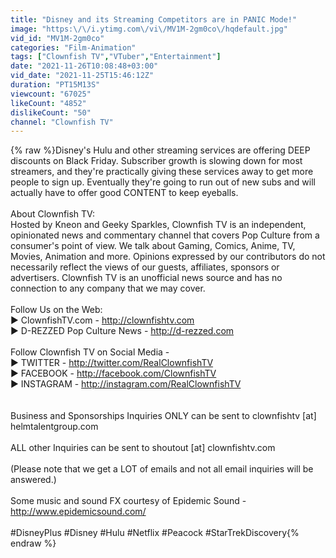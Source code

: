 ```yaml
---
title: "Disney and its Streaming Competitors are in PANIC Mode!"
image: "https:\/\/i.ytimg.com\/vi\/MV1M-2gm0co\/hqdefault.jpg"
vid_id: "MV1M-2gm0co"
categories: "Film-Animation"
tags: ["Clownfish TV","VTuber","Entertainment"]
date: "2021-11-26T10:08:48+03:00"
vid_date: "2021-11-25T15:46:12Z"
duration: "PT15M13S"
viewcount: "67025"
likeCount: "4852"
dislikeCount: "50"
channel: "Clownfish TV"
---
```

{% raw %}Disney's Hulu and other streaming services are offering DEEP discounts on Black Friday. Subscriber growth is slowing down for most streamers, and they're practically giving these services away to get more people to sign up. Eventually they're going to run out of new subs and will actually have to offer good CONTENT to keep eyeballs.<br /><br />About Clownfish TV:<br />Hosted by Kneon and Geeky Sparkles, Clownfish TV is an independent, opinionated news and commentary channel that covers Pop Culture from a consumer's point of view. We talk about Gaming, Comics, Anime, TV, Movies, Animation and more. Opinions expressed by our contributors do not necessarily reflect the views of our guests, affiliates, sponsors or advertisers. Clownfish TV is an unofficial news source and has no connection to any company that we may cover.<br /><br />Follow Us on the Web:<br />► ClownfishTV.com - <a rel="nofollow" target="blank" href="http://clownfishtv.com">http://clownfishtv.com</a><br />► D-REZZED Pop Culture News - <a rel="nofollow" target="blank" href="http://d-rezzed.com">http://d-rezzed.com</a><br /><br />Follow Clownfish TV on Social Media -<br />► TWITTER - <a rel="nofollow" target="blank" href="http://twitter.com/RealClownfishTV">http://twitter.com/RealClownfishTV</a><br />► FACEBOOK - <a rel="nofollow" target="blank" href="http://facebook.com/ClownfishTV">http://facebook.com/ClownfishTV</a><br />► INSTAGRAM - <a rel="nofollow" target="blank" href="http://instagram.com/RealClownfishTV">http://instagram.com/RealClownfishTV</a><br /><br /><br />Business  and Sponsorships Inquiries ONLY can be sent to clownfishtv [at] helmtalentgroup.com <br /><br />ALL other Inquiries can be sent to shoutout [at] clownfishtv.com<br /><br />(Please note that we get a LOT of emails and not all email inquiries will be answered.)<br /><br />Some music and sound FX courtesy of Epidemic Sound - <a rel="nofollow" target="blank" href="http://www.epidemicsound.com/">http://www.epidemicsound.com/</a><br /><br />#DisneyPlus #Disney #Hulu #Netflix #Peacock #StarTrekDiscovery{% endraw %}
